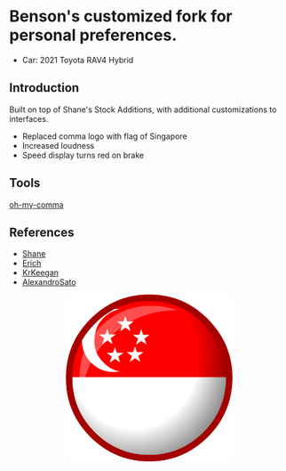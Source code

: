 # Benson's customized fork for personal preferences.
* Car: 2021 Toyota RAV4 Hybrid
## Introduction
Built on top of Shane's Stock Additions, with additional customizations to interfaces.

* Replaced comma logo with flag of Singapore
* Increased loudness
* Speed display turns red on brake

## Tools
[oh-my-comma](https://github.com/emu-sh/.oh-my-comma)

## References
* [Shane](https://github.com/sshane/openpilot)
* [Erich](https://github.com/ErichMoraga/openpilot.git)
* [KrKeegan](https://github.com/krkeegan/openpilot)
* [AlexandroSato](https://github.com/AlexandreSato/openpilot)

<p align="center">
  <img src=".media/sg_flag.png" style="object-fit:fill;
            width:300px;
            height:300px">
</p>
